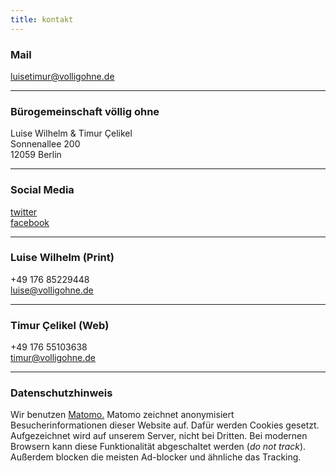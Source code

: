```yaml
---
title: kontakt
---
```


### Mail  
<p>
    <a href='mailto:%22Völlig%20Ohne%22%3cluisetimur@volligohne.de%3e'>
        luisetimur@volligohne.de
    </a>
</p>

---

### Bürogemeinschaft völlig ohne  
Luise Wilhelm & Timur Çelikel  
Sonnenallee 200  
12059 Berlin

---

### Social Media  
[twitter](https://twitter.com/volligohne)  
[facebook](https://www.facebook.com/volligohne/)

---

### Luise Wilhelm (Print)  
+49 176 85229448  
<a href='mailto:%22Luise%20Wilhelm%22%3cluise@volligohne.de%3e'>
    luise@volligohne.de  
</a>

---

### Timur Çelikel (Web)  
+49 176 55103638  
<a href='mailto:%22Timur%20Celikel%22%3ctimur@volligohne.de%3e'>
    timur@volligohne.de  
</a>

---

### Datenschutzhinweis
Wir benutzen [Matomo.](https://matomo.org/) Matomo zeichnet anonymisiert Besucherinformationen dieser Website auf. Dafür werden Cookies gesetzt. Aufgezeichnet wird auf unserem Server, nicht bei Dritten. Bei modernen Browsern kann diese Funktionalität abgeschaltet werden (*do not track*). Außerdem blocken die meisten Ad-blocker und ähnliche das Tracking.